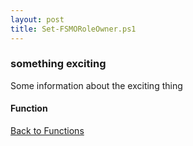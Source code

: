 ```yaml
---
layout: post
title: Set-FSMORoleOwner.ps1
---
```


### something exciting

Some information about the exciting thing

#### Function

<script async src="https://gist-it.appspot.com/github.com/BanterBoy/scripts-blog/blob/master/PowerShell/functions/activeDirectory/Set-FSMORoleOwner.ps1"></script>

<a href="/menu/_pages/functions.html">Back to Functions</a>
